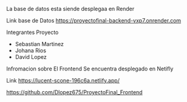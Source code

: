 La base de datos esta siende desplegaa en Render

Link base de Datos
https://proyectofinal-backend-vxp7.onrender.com

Integrantes Proyecto
- Sebastian Martinez
- Johana Rios
- David Lopez


Infromacion sobre El Frontend
Se encuentra desplegado en Netifly

Link
https://lucent-scone-196c6a.netlify.app/

https://github.com/Dlopez675/ProyectoFinal_Frontend
